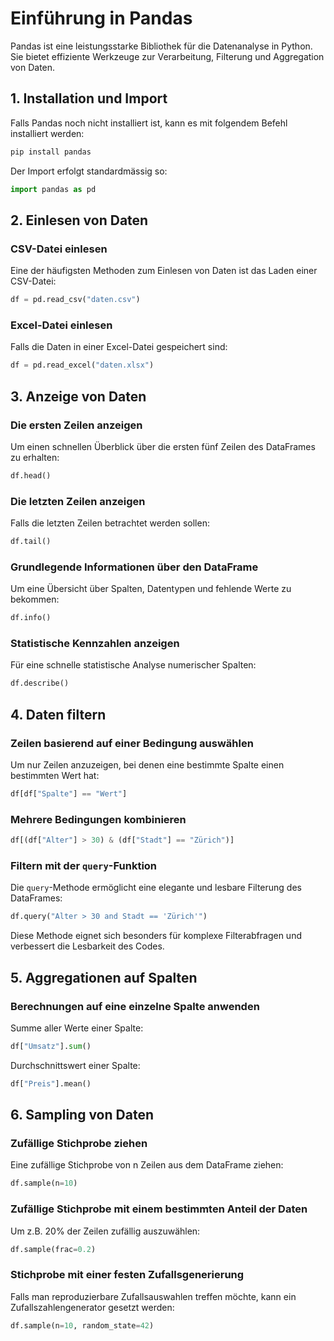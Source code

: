 # Einführung in Pandas

Pandas ist eine leistungsstarke Bibliothek für die Datenanalyse in Python. Sie bietet effiziente Werkzeuge zur Verarbeitung, Filterung und Aggregation von Daten.

## 1. Installation und Import

Falls Pandas noch nicht installiert ist, kann es mit folgendem Befehl installiert werden:
```bash
pip install pandas
```

Der Import erfolgt standardmässig so:
```python
import pandas as pd
```

## 2. Einlesen von Daten

### CSV-Datei einlesen
Eine der häufigsten Methoden zum Einlesen von Daten ist das Laden einer CSV-Datei:
```python
df = pd.read_csv("daten.csv")
```

### Excel-Datei einlesen
Falls die Daten in einer Excel-Datei gespeichert sind:
```python
df = pd.read_excel("daten.xlsx")
```

## 3. Anzeige von Daten

### Die ersten Zeilen anzeigen
Um einen schnellen Überblick über die ersten fünf Zeilen des DataFrames zu erhalten:
```python
df.head()
```

### Die letzten Zeilen anzeigen
Falls die letzten Zeilen betrachtet werden sollen:
```python
df.tail()
```

### Grundlegende Informationen über den DataFrame
Um eine Übersicht über Spalten, Datentypen und fehlende Werte zu bekommen:
```python
df.info()
```

### Statistische Kennzahlen anzeigen
Für eine schnelle statistische Analyse numerischer Spalten:
```python
df.describe()
```

## 4. Daten filtern

### Zeilen basierend auf einer Bedingung auswählen
Um nur Zeilen anzuzeigen, bei denen eine bestimmte Spalte einen bestimmten Wert hat:
```python
df[df["Spalte"] == "Wert"]
```

### Mehrere Bedingungen kombinieren
```python
df[(df["Alter"] > 30) & (df["Stadt"] == "Zürich")]
```

### Filtern mit der `query`-Funktion
Die `query`-Methode ermöglicht eine elegante und lesbare Filterung des DataFrames:
```python
df.query("Alter > 30 and Stadt == 'Zürich'")
```
Diese Methode eignet sich besonders für komplexe Filterabfragen und verbessert die Lesbarkeit des Codes.

## 5. Aggregationen auf Spalten

### Berechnungen auf eine einzelne Spalte anwenden
Summe aller Werte einer Spalte:
```python
df["Umsatz"].sum()
```

Durchschnittswert einer Spalte:
```python
df["Preis"].mean()
```

## 6. Sampling von Daten

### Zufällige Stichprobe ziehen
Eine zufällige Stichprobe von n Zeilen aus dem DataFrame ziehen:
```python
df.sample(n=10)
```

### Zufällige Stichprobe mit einem bestimmten Anteil der Daten
Um z.B. 20% der Zeilen zufällig auszuwählen:
```python
df.sample(frac=0.2)
```

### Stichprobe mit einer festen Zufallsgenerierung
Falls man reproduzierbare Zufallsauswahlen treffen möchte, kann ein Zufallszahlengenerator gesetzt werden:
```python
df.sample(n=10, random_state=42)
```